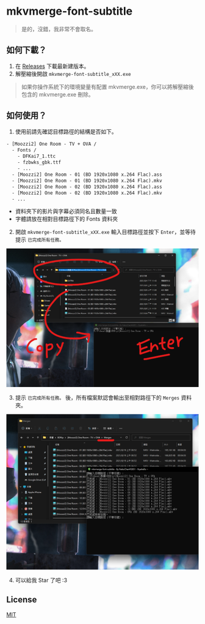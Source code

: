 # mkvmerge-font-subtitle

> 是的，沒錯，我非常不會取名。

## 如何下載？

1. 在 [Releases](https://github.com/NekoChanTaiwan/mkvmerge-font-subtitle/releases) 下載最新建版本。
2. 解壓縮後開啟 `mkvmerge-font-subtitle_xXX.exe`

> 如果你操作系統下的環境變量有配置 mkvmerge.exe，你可以將解壓縮後包含的 mkvmerge.exe 刪除。

## 如何使用？

1. 使用前請先確認目標路徑的結構是否如下。

```
- [Moozzi2] One Room - TV + OVA /
  - Fonts /
    - DFKai7_1.ttc
    - fzbwks_gbk.ttf
    - ...
  - [Moozzi2] One Room - 01 (BD 1920x1080 x.264 Flac).ass
  - [Moozzi2] One Room - 01 (BD 1920x1080 x.264 Flac).mkv
  - [Moozzi2] One Room - 02 (BD 1920x1080 x.264 Flac).ass
  - [Moozzi2] One Room - 02 (BD 1920x1080 x.264 Flac).mkv
  - ...
```

- 資料夾下的影片與字幕必須同名且數量一致
- 字體請放在相對目標路徑下的 Fonts 資料夾

2. 開啟 `mkvmerge-font-subtitle_xXX.exe` 輸入目標路徑並按下 `Enter`，並等待提示 `已完成所有任務。`

![](./screenshots/01.png)

3. 提示 `已完成所有任務。` 後，所有檔案默認會輸出至相對路徑下的 `Merges` 資料夾。

![](./screenshots/02.png)

4. 可以給我 Star 了吧 :3

## License

[MIT](https://github.com/NekoChanTaiwan/mkvmerge-font-subtitle/blob/main/LICENSE)
